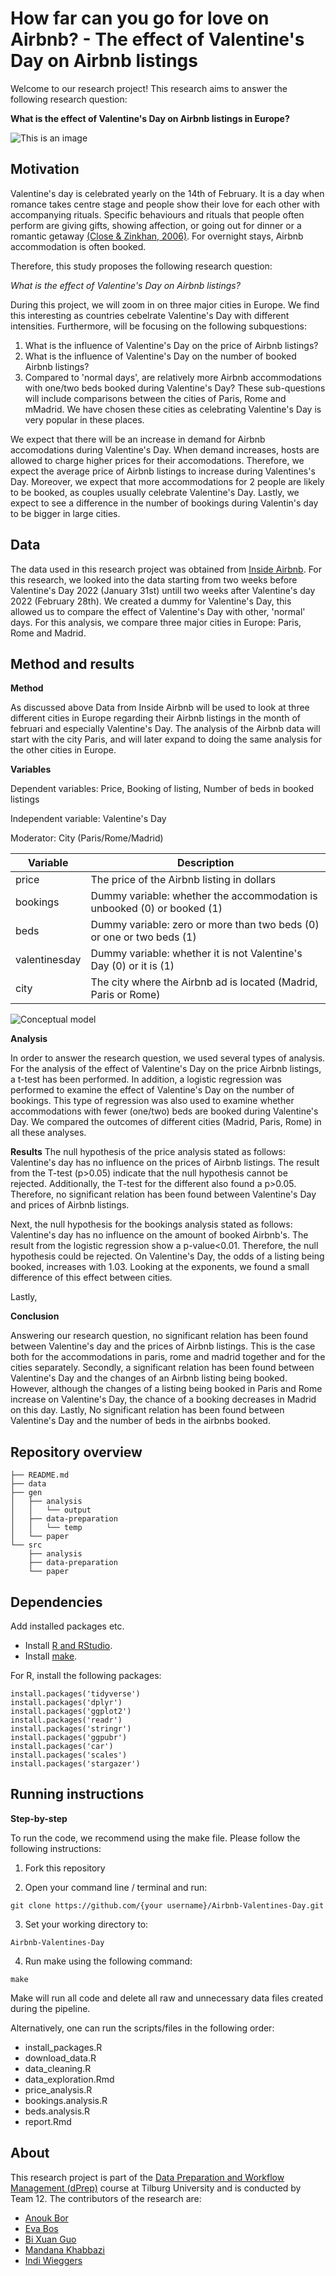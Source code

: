 # How far can you go for love on Airbnb? - The effect of Valentine's Day on Airbnb listings

Welcome to our research project! This research aims to answer the following research question:

**What is the effect of Valentine's Day on Airbnb listings in Europe?**

![This is an image](https://turntable.kagiso.io/images/romantic_bedroom.width-800.jpg)

## Motivation
Valentine's day is celebrated yearly on the 14th of February. It is a day when romance takes centre stage and people show their love for each other with accompanying rituals. Specific behaviours and rituals that people often perform are giving gifts, showing affection, or going out for dinner or a romantic getaway [(Close & Zinkhan, 2006)](https://www.acrwebsite.org/volumes/v33/v33_10020.pdf). For overnight stays, Airbnb accommodation is often booked.

Therefore, this study proposes the following research question:

*What is the effect of Valentine's Day on Airbnb listings?*

During this project, we will zoom in on three major cities in Europe. We find this interesting as countries cebelrate Valentine's Day with different intensities. Furthermore, will be focusing on the following subquestions:
1. What is the influence of Valentine's Day on the price of Airbnb listings?
2. What is the influence of Valentine's Day on the number of booked Airbnb listings? 
3. Compared to 'normal days', are relatively more Airbnb accommodations with one/two beds booked during Valentine's Day?
These sub-questions will include comparisons between the cities of Paris, Rome and mMadrid. We have chosen these cities as celebrating Valentine's Day is very popular in these places. 

We expect that there will be an increase in demand for Airbnb accomodations during Valentine's Day. When demand increases, hosts are allowed to charge higher prices for their accomodations. Therefore, we expect the average price of Airbnb listings to increase during Valentines's Day. Moreover, we expect that more accommodations for 2 people are likely to be booked, as couples usually celebrate Valentine's Day. Lastly, we expect to see a difference in the number of bookings during Valentin's day to be bigger in large cities. 

## Data
The data used in this research project was obtained from [Inside Airbnb](http://insideairbnb.com/). For this research, we looked into the data starting from two weeks before Valentine's Day 2022 (January 31st) untill two weeks after Valentine's day 2022 (February 28th). We created a dummy for Valentine's Day, this allowed us to compare the effect of Valentine's Day with other, 'normal' days. For this analysis, we compare three major cities in Europe: Paris, Rome and Madrid. 

## Method and results

**Method**

As discussed above Data from Inside Airbnb will be used to look at three different cities in Europe regarding their Airbnb listings in the month of februari and especially Valentine's Day. The analysis of the Airbnb data will start with the city Paris, and will later expand to doing the same analysis for the other cities in Europe. 

**Variables**

Dependent variables: Price, Booking of listing, Number of beds in booked listings

Independent variable: Valentine's Day

Moderator: City (Paris/Rome/Madrid)

Variable | Description
-------- | --------
price | The price of the Airbnb listing in dollars
bookings | Dummy variable: whether the accommodation is unbooked (0) or booked (1)
beds | Dummy variable: zero or more than two beds (0) or one or two beds (1)
valentinesday | Dummy variable: whether it is not Valentine's Day (0) or it is (1)
city | The city where the Airbnb ad is located (Madrid, Paris or Rome)

![Conceptual model](https://user-images.githubusercontent.com/91567676/195590567-2f9e9970-d5a2-4043-8b22-a1517a0df328.png)

**Analysis**

In order to answer the research question, we used several types of analysis. For the analysis of the effect of Valentine's Day on the price Airbnb listings, a t-test has been performed. In addition, a logistic regression was performed to examine the effect of Valentine's Day on the number of bookings. This type of regression was also used to examine whether accommodations with fewer (one/two) beds are booked during Valentine's Day. We compared the outcomes of different cities (Madrid, Paris, Rome) in all these analyses.

**Results**
The null hypothesis of the price analysis stated as follows: Valentine's day has no influence on the prices of Airbnb listings. The result from the T-test (p>0.05) indicate that the null hypothesis cannot be rejected. Additionally, the T-test for the different also found a p>0.05. Therefore, no significant relation has been found between Valentine's Day and prices of Airbnb listings. 

Next, the null hypothesis for the bookings analysis stated as follows: Valentine's day has no influence on the amount of booked Airbnb's. The result from the logistic regression show a p-value<0.01. Therefore, the null hypothesis could be rejected. On Valentine's Day, the odds of a listing being booked, increases with 1.03. Looking at the exponents, we found a small difference of this effect between cities. 

Lastly, 


**Conclusion**

Answering our research question, no significant relation has been found between Valentine's day and the prices of Airbnb listings. This is the case both for the accommodations in paris, rome and madrid together and for the cities separately. Secondly, a significant relation has been found between Valentine's Day and the changes of an Airbnb listing being booked. However, although the changes of a listing being booked in Paris and Rome increase on Valentine's Day, the chance of a booking decreases in Madrid on this day. Lastly, No significant relation has been found between Valentine's Day and the number of beds in the airbnbs booked.

## Repository overview
```
├── README.md
├── data
├── gen
│   ├── analysis
│   │   └── output
│   ├── data-preparation
│   │   └── temp
│   └── paper
└── src
    ├── analysis
    ├── data-preparation
    └── paper
```
## Dependencies

Add installed packages etc.
- Install [R and RStudio](https://tilburgsciencehub.com/building-blocks/configure-your-computer/statistics-and-computation/r/).
- Install [make](https://tilburgsciencehub.com/building-blocks/configure-your-computer/automation-and-workflows/make/).

For R, install the following packages:
```
install.packages('tidyverse')
install.packages('dplyr')
install.packages('ggplot2')
install.packages('readr')
install.packages('stringr')
install.packages('ggpubr') 
install.packages('car') 
install.packages('scales')
install.packages('stargazer')
```

## Running instructions

**Step-by-step**

To run the code, we recommend using the make file. Please follow the following instructions:

1. Fork this repository

2. Open your command line / terminal and run:

```
git clone https://github.com/{your username}/Airbnb-Valentines-Day.git
```

3. Set your working directory to:

```
Airbnb-Valentines-Day
```

4. Run make using the following command:

```
make
```

Make will run all code and delete all raw and unnecessary data files created during the pipeline.

Alternatively, one can run the scripts/files in the following order:

- install_packages.R
- download_data.R
- data_cleaning.R
- data_exploration.Rmd
- price_analysis.R
- bookings.analysis.R
- beds.analysis.R
- report.Rmd

## About

This research project is part of the [Data Preparation and Workflow Management (dPrep)](https://dprep.hannesdatta.com/) course at Tilburg University and is conducted by Team 12. The contributors of the research are:
- [Anouk Bor](https://github.com/AnoukBor)
- [Eva Bos](https://github.com/EvaBos)
- [Bi Xuan Guo](https://github.com/bixuanguo)
- [Mandana Khabbazi](https://github.com/Mandanakhabbazi)
- [Indi Wieggers](https://github.com/indiwieggers123)
